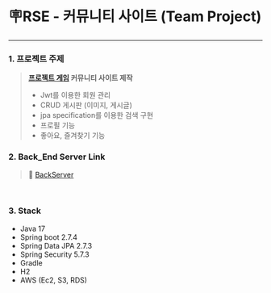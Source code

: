 # 🪧RSE - 커뮤니티 사이트 (Team Project)

---

### 1. 프로젝트 주제
>  **[프로젝트 게임](https://play.google.com/store/apps/details?id=com.DefaultCompany.Team_Project) 커뮤니티 사이트 제작**
>  - Jwt를 이용한 회원 관리
>  - CRUD 게시판 (이미지, 게시글)
>  - jpa specification를 이용한 검색 구현
>  - 프로필 기능
>  - 좋아요, 즐겨찾기 기능
     </br>

### 2. Back_End Server Link
> 🔗 [BackServer]()
</br>

### 3. Stack
- Java 17
- Spring boot 2.7.4
- Spring Data JPA 2.7.3
- Spring Security 5.7.3
- Gradle
- H2
- AWS (Ec2, S3, RDS)
